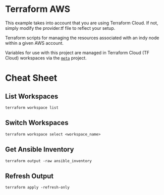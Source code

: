 # Terraform AWS

This example takes into account that you are using Terraform Cloud.  If not, simply modify the provider.tf file to reflect your setup.

Terraform scripts for managing the resources associated with an indy node within a given AWS account.

Variables for use with this project are managed in Terraform Cloud (TF Cloud) workspaces via the [`meta`](../meta/readme.md) project.

# Cheat Sheet

## List Workspaces

```
terraform workspace list
```

## Switch Workspaces

```
terraform workspace select <workspace_name>
```

## Get Ansible Inventory

```
terraform output -raw ansible_inventory
```

## Refresh Output

```
terraform apply -refresh-only
```